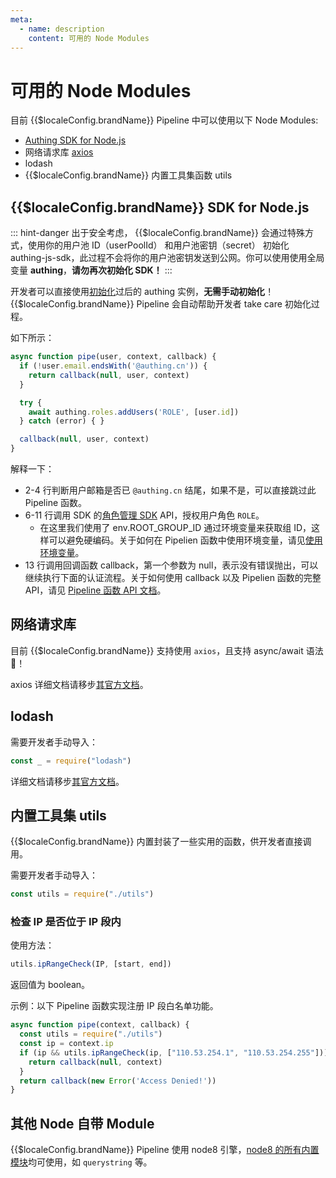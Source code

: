 ```yaml
---
meta:
  - name: description
    content: 可用的 Node Modules
---
```


# 可用的 Node Modules

<LastUpdated/>


目前 {{$localeConfig.brandName}} Pipeline 中可以使用以下 Node Modules:

* [Authing SDK for Node.js](https://github.com/Authing/authing.js)
* 网络请求库 [axios](https://github.com/axios/axios)
* lodash
* {{$localeConfig.brandName}} 内置工具集函数 utils

## {{$localeConfig.brandName}} SDK for Node.js

::: hint-danger
出于安全考虑， {{$localeConfig.brandName}} 会通过特殊方式，使用你的用户池 ID（userPoolId） 和用户池密钥（secret） 初始化 authing-js-sdk，此过程不会将你的用户池密钥发送到公网。你可以使用使用全局变量 **authing**，**请勿再次初始化 SDK！**
:::

开发者可以直接使用[初始化](/reference/sdk-for-node/README.md)过后的 authing 实例，**无需手动初始化**！{{$localeConfig.brandName}} Pipeline 会自动帮助开发者  take care 初始化过程。

如下所示：

```js
async function pipe(user, context, callback) {
  if (!user.email.endsWith('@authing.cn')) {
    return callback(null, user, context)
  }

  try {
    await authing.roles.addUsers('ROLE', [user.id])
  } catch (error) { }

  callback(null, user, context)
}
```

解释一下：

* 2-4 行判断用户邮箱是否已 `@authing.cn` 结尾，如果不是，可以直接跳过此  Pipeline 函数。
* 6-11 行调用 SDK 的[角色管理 SDK](/reference/sdk-for-node/management/RolesManagementClient.md#添加用户) API，授权用户角色 `ROLE`。
  * 在这里我们使用了 env.ROOT\_GROUP\_ID 通过环境变量来获取组 ID，这样可以避免硬编码。关于如何在 Pipelien 函数中使用环境变量，请见[使用环境变量](env.md)。
* 13 行调用回调函数 callback，第一个参数为 null，表示没有错误抛出，可以继续执行下面的认证流程。关于如何使用 callback 以及 Pipelien 函数的完整 API，请见 [Pipeline 函数 API 文档](pipeline-function-api-doc.md)。

## 网络请求库

目前 {{$localeConfig.brandName}} 支持使用 `axios`，且支持 async/await 语法 🚀！

axios 详细文档请移步[其官方文档](https://github.com/axios/axios)。

## lodash

需要开发者手动导入：

```js
const _ = require("lodash")
```

详细文档请移步[其官方文档](https://lodash.com/docs/)。

## 内置工具集 utils

{{$localeConfig.brandName}} 内置封装了一些实用的函数，供开发者直接调用。

需要开发者手动导入：

```js
const utils = require("./utils")
```

### 检查 IP 是否位于 IP 段内 <a id="iprangecheck"></a>

使用方法：

```js
utils.ipRangeCheck(IP, [start, end])
```

返回值为 boolean。

示例：以下 Pipeline 函数实现注册 IP 段白名单功能。

```js
async function pipe(context, callback) {
  const utils = require("./utils")
  const ip = context.ip
  if (ip && utils.ipRangeCheck(ip, ["110.53.254.1", "110.53.254.255"])) {
    return callback(null, context)
  }
  return callback(new Error('Access Denied!'))
}

```

## 其他 Node 自带 Module

 {{$localeConfig.brandName}} Pipeline 使用 node8 引擎，[node8 的所有内置模块](https://nodejs.org/dist/v8.17.0/docs/api/documentation.html)均可使用，如 `querystring` 等。

